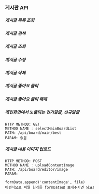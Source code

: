 ### 게시판 API

##### 게시글 목록 조회

##### 게시글 검색

##### 게시글 조회

##### 게시글 수정

##### 게시글 삭제

##### 게시글 좋아요 클릭

##### 게시글 좋아요 클릭 해제

##### 메인화면에서 노출되는 인기달글, 신규달글
```
HTTP METHOD: GET
METHOD NAME : selectMainBoardList
PATH: /api/board/main/best 
PARAM: 없음 
```

##### 게시글 내용 이미지 업로드
```
HTTP METHOD: POST
METHOD NAME : uploadContentImage
PATH: /api/board/editor/image 
PARAM: 

formData.append('contentImage', file) 
이런식으로 파일 한개를 formDate로 보내주시면 되요!
```


